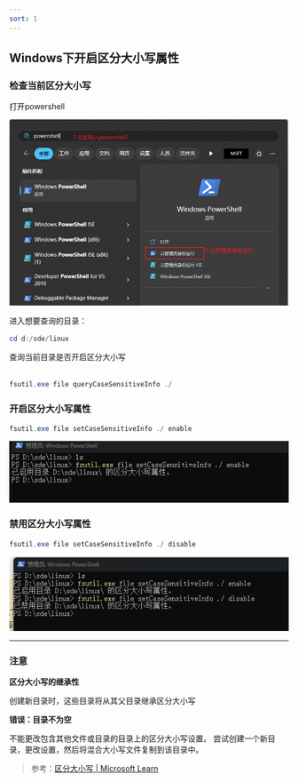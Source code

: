 ```yaml
---
sort: 1
---
```

## Windows下开启区分大小写属性


### 检查当前区分大小写

打开powershell

![open_powershell.png](images/win000.png)

进入想要查询的目录：

```powershell
cd d:/sde/linux
```

查询当前目录是否开启区分大小写

```powershell

fsutil.exe file queryCaseSensitiveInfo ./
```

### 开启区分大小写属性

```powershell
fsutil.exe file setCaseSensitiveInfo ./ enable
```

![Untitled](images/win002.png)

### 禁用区分大小写属性

```powershell
fsutil.exe file setCaseSensitiveInfo ./ disable
```

![Untitled](images/win001.png)

---

### 注意

****区分大小写的继承性****

创建新目录时，这些目录将从其父目录继承区分大小写

****错误：目录不为空****

不能更改包含其他文件或目录的目录上的区分大小写设置。 尝试创建一个新目录，更改设置，然后将混合大小写文件复制到该目录中。

> 参考：[区分大小写 | Microsoft Learn](https://learn.microsoft.com/zh-cn/windows/wsl/case-sensitivity)